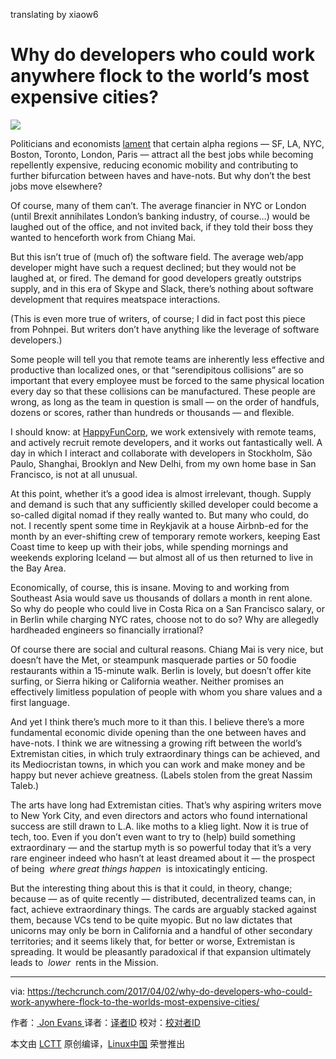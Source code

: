 
translating by xiaow6

Why do developers who could work anywhere flock to the world’s most expensive cities?
============================================================

 ![](https://tctechcrunch2011.files.wordpress.com/2017/04/img_20170401_1835042.jpg?w=977) 

Politicians and economists [lament][10] that certain alpha regions — SF, LA, NYC, Boston, Toronto, London, Paris — attract all the best jobs while becoming repellently expensive, reducing economic mobility and contributing to further bifurcation between haves and have-nots. But why don’t the best jobs move elsewhere?

Of course, many of them can’t. The average financier in NYC or London (until Brexit annihilates London’s banking industry, of course…) would be laughed out of the office, and not invited back, if they told their boss they wanted to henceforth work from Chiang Mai.

But this isn’t true of (much of) the software field. The average web/app developer might have such a request declined; but they would not be laughed at, or fired. The demand for good developers greatly outstrips supply, and in this era of Skype and Slack, there’s nothing about software development that requires meatspace interactions.

(This is even more true of writers, of course; I did in fact post this piece from Pohnpei. But writers don’t have anything like the leverage of software developers.)

Some people will tell you that remote teams are inherently less effective and productive than localized ones, or that “serendipitous collisions” are so important that every employee must be forced to the same physical location every day so that these collisions can be manufactured. These people are wrong, as long as the team in question is small — on the order of handfuls, dozens or scores, rather than hundreds or thousands — and flexible.

I should know: at [HappyFunCorp][11], we work extensively with remote teams, and actively recruit remote developers, and it works out fantastically well. A day in which I interact and collaborate with developers in Stockholm, São Paulo, Shanghai, Brooklyn and New Delhi, from my own home base in San Francisco, is not at all unusual.

At this point, whether it’s a good idea is almost irrelevant, though. Supply and demand is such that any sufficiently skilled developer could become a so-called digital nomad if they really wanted to. But many who could, do not. I recently spent some time in Reykjavik at a house Airbnb-ed for the month by an ever-shifting crew of temporary remote workers, keeping East Coast time to keep up with their jobs, while spending mornings and weekends exploring Iceland — but almost all of us then returned to live in the Bay Area.

Economically, of course, this is insane. Moving to and working from Southeast Asia would save us thousands of dollars a month in rent alone. So why do people who could live in Costa Rica on a San Francisco salary, or in Berlin while charging NYC rates, choose not to do so? Why are allegedly hardheaded engineers so financially irrational?

Of course there are social and cultural reasons. Chiang Mai is very nice, but doesn’t have the Met, or steampunk masquerade parties or 50 foodie restaurants within a 15-minute walk. Berlin is lovely, but doesn’t offer kite surfing, or Sierra hiking or California weather. Neither promises an effectively limitless population of people with whom you share values and a first language.

And yet I think there’s much more to it than this. I believe there’s a more fundamental economic divide opening than the one between haves and have-nots. I think we are witnessing a growing rift between the world’s Extremistan cities, in which truly extraordinary things can be achieved, and its Mediocristan towns, in which you can work and make money and be happy but never achieve greatness. (Labels stolen from the great Nassim Taleb.)

The arts have long had Extremistan cities. That’s why aspiring writers move to New York City, and even directors and actors who found international success are still drawn to L.A. like moths to a klieg light. Now it is true of tech, too. Even if you don’t even want to try to (help) build something extraordinary — and the startup myth is so powerful today that it’s a very rare engineer indeed who hasn’t at least dreamed about it — the prospect of being  _where great things happen_  is intoxicatingly enticing.

But the interesting thing about this is that it could, in theory, change; because — as of quite recently — distributed, decentralized teams can, in fact, achieve extraordinary things. The cards are arguably stacked against them, because VCs tend to be quite myopic. But no law dictates that unicorns may only be born in California and a handful of other secondary territories; and it seems likely that, for better or worse, Extremistan is spreading. It would be pleasantly paradoxical if that expansion ultimately leads to  _lower_  rents in the Mission.

--------------------------------------------------------------------------------

via: https://techcrunch.com/2017/04/02/why-do-developers-who-could-work-anywhere-flock-to-the-worlds-most-expensive-cities/

作者：[ Jon Evans ][a]
译者：[译者ID](https://github.com/译者ID)
校对：[校对者ID](https://github.com/校对者ID)

本文由 [LCTT](https://github.com/LCTT/TranslateProject) 原创编译，[Linux中国](https://linux.cn/) 荣誉推出

[a]:https://techcrunch.com/author/jon-evans/
[1]:https://techcrunch.com/2017/04/02/why-do-developers-who-could-work-anywhere-flock-to-the-worlds-most-expensive-cities/#comments
[2]:https://techcrunch.com/2017/04/02/why-do-developers-who-could-work-anywhere-flock-to-the-worlds-most-expensive-cities/#
[3]:http://twitter.com/share?via=techcrunch&amp;url=http://tcrn.ch/2owXJ0C&amp;text=Why%20do%20developers%20who%20could%20work%20anywhere%20flock%20to%20the%20world%E2%80%99s%20most%20expensive%C2%A0cities%3F&amp;hashtags=
[4]:https://www.linkedin.com/shareArticle?mini=true&amp;url=https%3A%2F%2Ftechcrunch.com%2F2017%2F04%2F02%2Fwhy-do-developers-who-could-work-anywhere-flock-to-the-worlds-most-expensive-cities%2F&amp;title=Why%20do%20developers%20who%20could%20work%20anywhere%20flock%20to%20the%20world%E2%80%99s%20most%20expensive%C2%A0cities%3F
[5]:https://plus.google.com/share?url=https://techcrunch.com/2017/04/02/why-do-developers-who-could-work-anywhere-flock-to-the-worlds-most-expensive-cities/
[6]:http://www.reddit.com/submit?url=https://techcrunch.com/2017/04/02/why-do-developers-who-could-work-anywhere-flock-to-the-worlds-most-expensive-cities/&amp;title=Why%20do%20developers%20who%20could%20work%20anywhere%20flock%20to%20the%20world%E2%80%99s%20most%20expensive%C2%A0cities%3F
[7]:http://www.stumbleupon.com/badge/?url=https://techcrunch.com/2017/04/02/why-do-developers-who-could-work-anywhere-flock-to-the-worlds-most-expensive-cities/
[8]:mailto:?subject=Why%20do%20developers%20who%20could%20work%20anywhere%20flock%20to%20the%20world%E2%80%99s%20most%20expensive%C2%A0cities?&amp;body=Article:%20https://techcrunch.com/2017/04/02/why-do-developers-who-could-work-anywhere-flock-to-the-worlds-most-expensive-cities/
[9]:https://share.flipboard.com/bookmarklet/popout?v=2&amp;title=Why%20do%20developers%20who%20could%20work%20anywhere%20flock%20to%20the%20world%E2%80%99s%20most%20expensive%C2%A0cities%3F&amp;url=https://techcrunch.com/2017/04/02/why-do-developers-who-could-work-anywhere-flock-to-the-worlds-most-expensive-cities/
[10]:https://mobile.twitter.com/Noahpinion/status/846054187288866
[11]:http://happyfuncorp.com/
[12]:https://twitter.com/rezendi
[13]:https://techcrunch.com/author/jon-evans/
[14]:https://techcrunch.com/2017/04/01/discussing-the-limits-of-artificial-intelligence/
